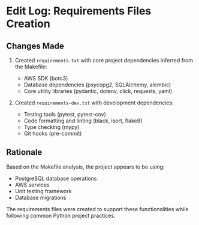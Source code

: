# Edit Log: Requirements Files Creation

## Changes Made

1. Created `requirements.txt` with core project dependencies inferred from the Makefile:
   - AWS SDK (boto3)
   - Database dependencies (psycopg2, SQLAlchemy, alembic)
   - Core utility libraries (pydantic, dotenv, click, requests, yaml)

2. Created `requirements-dev.txt` with development dependencies:
   - Testing tools (pytest, pytest-cov)
   - Code formatting and linting (black, isort, flake8)
   - Type checking (mypy)
   - Git hooks (pre-commit)

## Rationale

Based on the Makefile analysis, the project appears to be using:
- PostgreSQL database operations
- AWS services
- Unit testing framework
- Database migrations

The requirements files were created to support these functionalities while following common Python project practices.
